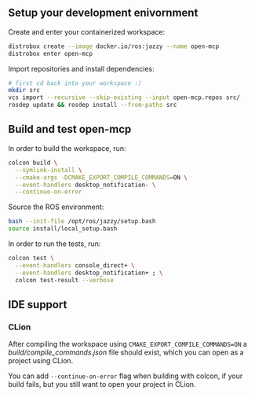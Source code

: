 ## Setup your development enivornment

Create and enter your containerized workspace:
```bash
distrobox create --image docker.io/ros:jazzy --name open-mcp
distrobox enter open-mcp
```

Import repositories and install dependencies:
```bash
# first cd back into your workspace :)
mkdir src
vcs import --recursive --skip-existing --input open-mcp.repos src/
rosdep update && rosdep install --from-paths src
```

## Build and test open-mcp

In order to build the workspace, run:
```bash
colcon build \
  --symlink-install \
  --cmake-args -DCMAKE_EXPORT_COMPILE_COMMANDS=ON \
  --event-handlers desktop_notification- \
  --continue-on-error
```

Source the ROS environment:
```bash
bash --init-file /opt/ros/jazzy/setup.bash
source install/local_setup.bash
```

In order to run the tests, run:
```bash
colcon test \
  --event-handlers console_direct+ \
  --event-handlers desktop_notification+ ; \
  colcon test-result --verbose
```

## IDE support

### CLion

After compiling the workspace using `CMAKE_EXPORT_COMPILE_COMMANDS=ON` a _build/compile_commands.json_ file should exist, which you can open as a project using CLion.

You can add `--continue-on-error` flag when building with colcon, if your build fails, but you still want to open your project in CLion.
